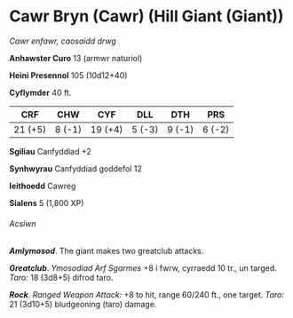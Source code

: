# Cawr Bryn (Cawr) (Hill Giant (Giant))

*Cawr enfawr, caosaidd drwg*

**Anhawster Curo** 13 (armwr naturiol)

**Heini Presennol** 105 (10d12+40)

**Cyflymder** 40 ft.

| CRF     | CHW    | CYF     | DLL    | DTH    | PRS    |
|---------|--------|---------|--------|--------|--------|
| 21 (+5) | 8 (-1) | 19 (+4) | 5 (-3) | 9 (-1) | 6 (-2) |

**Sgiliau** Canfyddiad +2

**Synhwyrau** Canfyddiad goddefol 12

**Ieithoedd** Cawreg

**Sialens** 5 (1,800 XP)

###### Acsiwn

***Amlymosod***. The giant makes two greatclub attacks.

***Greatclub***. *Ymosodiad Arf Sgarmes* +8 i fwrw, cyrraedd 10 tr., un targed. *Taro:* 18 (3d8+5) difrod taro.

***Rock***. *Ranged Weapon Attack:* +8 to hit, range 60/240 ft., one target. *Taro:* 21 (3d10+5) bludgeoning (taro) damage.